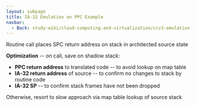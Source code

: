 ```yaml
---
layout: subpage
title: IA-32 Emulation on PPC Example
navbar:
  - Back: study-wiki/cloud-computing-and-virtualization/ccv3-emulation-binary-translation/
---
```


Routine call places SPC return address on stack in architected source state

**Optimization** -- on call, save on shadow stack:
- **PPC return address** to translated code -- to avoid lookup on map table
- **IA-32 return address** of source -- to confirm no changes to stack by routine code
- **IA-32 SP** -- to confirm stack frames have not been dropped

Otherwise, resort to slow approach via map table lookup of source stack
